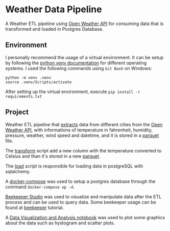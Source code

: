 # Weather Data Pipeline
A Weather ETL pipeline using [Open Weather API](https://openweathermap.org/) for consuming data that is transformed and loaded in Postgres Database.

## Environment
I personally recommend the usage of a virtual environment. It can be setup by following the [python venv documentation](https://docs.python.org/3/library/venv.html) for different operating systems.
I used the following commands using `Git Bash` on Windows:

```
python -m venv .venv
source .venv/Scripts/activate
```
After setting up the virtual environment, execute `pip install -r requirements.txt`

## Project
Weather ETL pipeline that [extracts](scripts\extract.py) data from different cities from the [Open Weather API](https://openweathermap.org/), with informations of temperature in fahrenheit, humidity, pressure, weather, wind speed and datetime, and it is stored in a [parquet](data\raw\weather_data.parquet) file.

The [transform](scripts\transform.py) script add a new column with the temperature converted to Celsius and than it's stored in a new [parquet](data\processed\weather_data_transformed.parquet).

The [load](scripts\load.py) script is responsible for loading data in postgreSQL with sqlalchemy.

A [docker-compose](docker-compose.yml) was used to setup a postgres database through the command `docker-compose up -d`.

[Beekeeper Studio](https://www.beekeeperstudio.io/) was used to visualize and manipulate data after the ETL process and can be used to query data. Some beekeeper usage can be found at [beekeeper](docs/beekeeper/tutorial.md) tutorial.

A [Data Visualization and Analysis notebook](notebooks\data_analysis.ipynb) was used to plot some graphics about the data such as hystogram and scatter plots.

